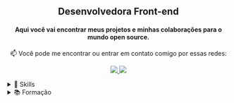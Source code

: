 <h2 align="center">Desenvolvedora Front-end</h2>

<h4 align="center">
  Aqui você vai encontrar meus projetos e minhas colaborações para o mundo open source.
</h4>

<p align="center">
📫  Você pode me encontrar ou entrar em contato comigo por essas redes:
</p>

<p align="center">
  <a href="mailto:ferreirasamara.sf@gmail.com" alt="Gmail">
   <img src="https://img.shields.io/badge/-ferreirasamara.sf@gmail.com-e34c41?style=flat-square&labelColor=e34c41&logo=gmail&logoColor=white&link=ferreirasamara.sf@gmail.com" /> 
  </a>

  <a href="https://www.linkedin.com/in/samarafer" alt="Linkedin">
    <img src="https://img.shields.io/badge/-Samara%20Ferreira-blue?style=flat-square&logo=Linkedin&logoColor=white&link=https://www.linkedin.com/in/samarafer" />
  </a>
</p>

<details>
    <summary>🚀 Skills</summary>
    <br />
    <ul>
        <li> HTML5 | CSS3 | </li>
        <li> JavaScript | TypeScript</li>
        <li> ReactJS | Node.js</li>
    </ul>
    <img align="center" src="https://github-readme-stats.vercel.app/api/top-langs/?username=samaraferreira&show_icons=true&layout=compact" />
</details>

<details>
    <summary>📚 Formação</summary>
    <br />
    <ul>
        <li> Tecníco em Informática | IFAL</li>
        <li> Programação Frontend | Digital House - Estação Hack</li>
        <li> AceleraDEV ReactJS | Codenation</li>
    </ul>
</details>
